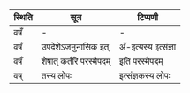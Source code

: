 | स्थिति | सूत्र | टिप्पणी |
| ----- | ------- | ------ |
| वषँ | - | - |
| वषँ | उपदेशेऽजनुनासिक इत् | अँ-इत्यस्य इत्संज्ञा |
| वषँ | शेषात् कर्तरि परस्मैपदम् | इति परस्मैपदम् |
| वष् | तस्य लोपः | इत्संज्ञकस्य लोपः |

